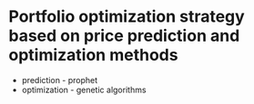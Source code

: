 # Portfolio optimization strategy based on price prediction and optimization methods 
- prediction - prophet
- optimization - genetic algorithms
